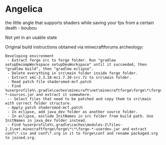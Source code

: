 # Angelica
the little angle that supports shaders while saving your fps from a certain death - boubou

Not yet in an usable state

Original build instructions obtained via minecraftforums archeology:
```
Developing environment
 - Extract forge src to forge folder. Run "gradlew setupDecompWorkspace setupDevWorkspace" until it succeeded, then "gradlew build", then "gradlew eclipse".
 - Delete everything in src\main folder inside forge folder.
 - Extract smc-2.3.18-mc1.7.10-src.7z to src\main folder.
 - Read patch file shadersmod-mcf.patch
 - Find %userprofile%\.gradle\caches\minecraft\net\minecraftforge\forge\*\forgeSrc-*-sources.jar and extract it somewhere.
 -- Select files that need to be patched and copy them to src\main with correct folder structure.
 - Apply patch shadersmod-mcf.patch
 - In eclipse, add java_dev folder as another source folder.
 - In eclipse, exclude InitNames in src folder from build path. Use InitNames in java_dev folder instead.
 - Find %userprofile%\.gradle\caches\modules-2\files-2.1\net.minecraftforge\forge\*\*\forge-*-userdev.jar and extract conf\*.csv and conf\*.srg in it to forge\conf and rename packaged.srg to joined.srg.
```
